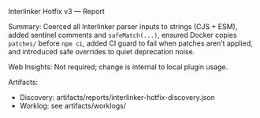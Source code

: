 Interlinker Hotfix v3 — Report

Summary: Coerced all Interlinker parser inputs to strings (CJS + ESM), added sentinel comments and `safeMatch(...)`, ensured Docker copies `patches/` before `npm ci`, added CI guard to fail when patches aren’t applied, and introduced safe overrides to quiet deprecation noise.

Web Insights: Not required; change is internal to local plugin usage.

Artifacts:
- Discovery: artifacts/reports/interlinker-hotfix-discovery.json
- Worklog: see artifacts/worklogs/

